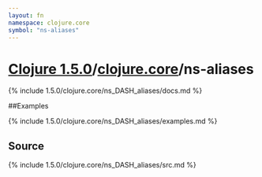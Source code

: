 ```yaml
---
layout: fn
namespace: clojure.core
symbol: "ns-aliases"
---
```


# [Clojure 1.5.0](../../)/[clojure.core](../)/ns-aliases

{% include 1.5.0/clojure.core/ns_DASH_aliases/docs.md %}

##Examples

{% include 1.5.0/clojure.core/ns_DASH_aliases/examples.md %}
## Source
{% include 1.5.0/clojure.core/ns_DASH_aliases/src.md %}


